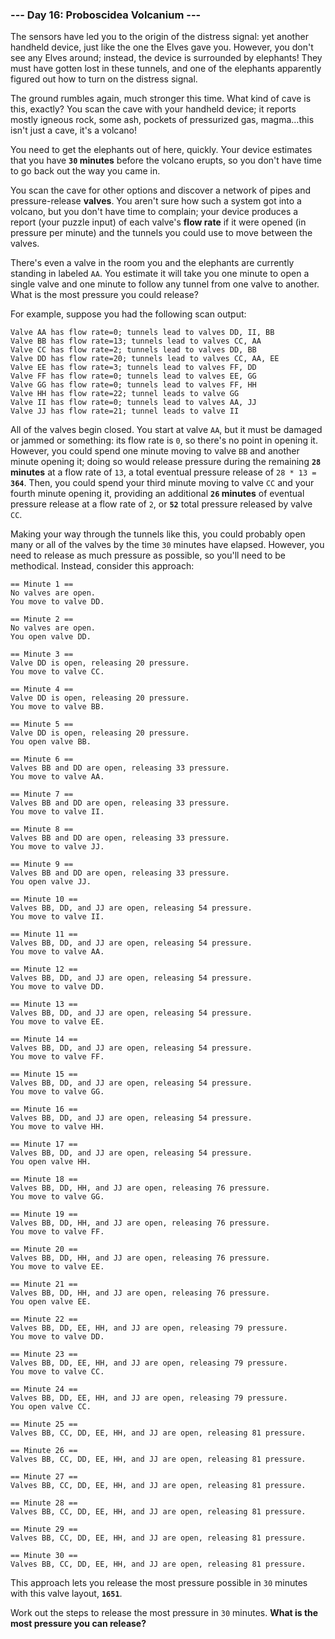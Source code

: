 ### --- Day 16: Proboscidea Volcanium ---

The sensors have led you to the origin of the distress signal: yet another
handheld device, just like the one the Elves gave you. However, you don't
see any Elves around; instead, the device is surrounded by elephants! They
must have gotten lost in these tunnels, and one of the elephants apparently
figured out how to turn on the distress signal.

The ground rumbles again, much stronger this time. What kind of cave is this,
exactly? You scan the cave with your handheld device; it reports
mostly igneous rock, some ash, pockets of pressurized gas, magma…this
isn't just a cave, it's a volcano!

You need to get the elephants out of here, quickly. Your device estimates
that you have **`30` minutes** before the volcano erupts, so you don't have time
to go back out the way you came in.

You scan the cave for other options and discover a network of pipes and
pressure-release **valves**. You aren't sure how such a system got into a
volcano, but you don't have time to complain; your device produces a report
(your puzzle input) of each valve's **flow rate** if it were opened (in
pressure per minute) and the tunnels you could use to move between the
valves.

There's even a valve in the room you and the elephants are currently
standing in labeled `AA`. You estimate it will take you one minute to open a
single valve and one minute to follow any tunnel from one valve to another.
What is the most pressure you could release?

For example, suppose you had the following scan output:

```
Valve AA has flow rate=0; tunnels lead to valves DD, II, BB
Valve BB has flow rate=13; tunnels lead to valves CC, AA
Valve CC has flow rate=2; tunnels lead to valves DD, BB
Valve DD has flow rate=20; tunnels lead to valves CC, AA, EE
Valve EE has flow rate=3; tunnels lead to valves FF, DD
Valve FF has flow rate=0; tunnels lead to valves EE, GG
Valve GG has flow rate=0; tunnels lead to valves FF, HH
Valve HH has flow rate=22; tunnel leads to valve GG
Valve II has flow rate=0; tunnels lead to valves AA, JJ
Valve JJ has flow rate=21; tunnel leads to valve II
```

All of the valves begin closed. You start at valve `AA`, but it must be
damaged or jammed or something: its flow rate is `0`, so there's no point in
opening it. However, you could spend one minute moving to valve `BB` and
another minute opening it; doing so would release pressure during the
remaining **`28` minutes** at a flow rate of `13`, a total eventual pressure
release of <code>28 \* 13 = <b>364</b></code>. Then, you could spend your third minute moving
to valve `CC` and your fourth minute opening it, providing an additional **`26`
minutes** of eventual pressure release at a flow rate of `2`, or **`52`** total
pressure released by valve `CC`.

Making your way through the tunnels like this, you could probably open many
or all of the valves by the time `30` minutes have elapsed. However, you need
to release as much pressure as possible, so you'll need to be methodical.
Instead, consider this approach:

```
== Minute 1 ==
No valves are open.
You move to valve DD.

== Minute 2 ==
No valves are open.
You open valve DD.

== Minute 3 ==
Valve DD is open, releasing 20 pressure.
You move to valve CC.

== Minute 4 ==
Valve DD is open, releasing 20 pressure.
You move to valve BB.

== Minute 5 ==
Valve DD is open, releasing 20 pressure.
You open valve BB.

== Minute 6 ==
Valves BB and DD are open, releasing 33 pressure.
You move to valve AA.

== Minute 7 ==
Valves BB and DD are open, releasing 33 pressure.
You move to valve II.

== Minute 8 ==
Valves BB and DD are open, releasing 33 pressure.
You move to valve JJ.

== Minute 9 ==
Valves BB and DD are open, releasing 33 pressure.
You open valve JJ.

== Minute 10 ==
Valves BB, DD, and JJ are open, releasing 54 pressure.
You move to valve II.

== Minute 11 ==
Valves BB, DD, and JJ are open, releasing 54 pressure.
You move to valve AA.

== Minute 12 ==
Valves BB, DD, and JJ are open, releasing 54 pressure.
You move to valve DD.

== Minute 13 ==
Valves BB, DD, and JJ are open, releasing 54 pressure.
You move to valve EE.

== Minute 14 ==
Valves BB, DD, and JJ are open, releasing 54 pressure.
You move to valve FF.

== Minute 15 ==
Valves BB, DD, and JJ are open, releasing 54 pressure.
You move to valve GG.

== Minute 16 ==
Valves BB, DD, and JJ are open, releasing 54 pressure.
You move to valve HH.

== Minute 17 ==
Valves BB, DD, and JJ are open, releasing 54 pressure.
You open valve HH.

== Minute 18 ==
Valves BB, DD, HH, and JJ are open, releasing 76 pressure.
You move to valve GG.

== Minute 19 ==
Valves BB, DD, HH, and JJ are open, releasing 76 pressure.
You move to valve FF.

== Minute 20 ==
Valves BB, DD, HH, and JJ are open, releasing 76 pressure.
You move to valve EE.

== Minute 21 ==
Valves BB, DD, HH, and JJ are open, releasing 76 pressure.
You open valve EE.

== Minute 22 ==
Valves BB, DD, EE, HH, and JJ are open, releasing 79 pressure.
You move to valve DD.

== Minute 23 ==
Valves BB, DD, EE, HH, and JJ are open, releasing 79 pressure.
You move to valve CC.

== Minute 24 ==
Valves BB, DD, EE, HH, and JJ are open, releasing 79 pressure.
You open valve CC.

== Minute 25 ==
Valves BB, CC, DD, EE, HH, and JJ are open, releasing 81 pressure.

== Minute 26 ==
Valves BB, CC, DD, EE, HH, and JJ are open, releasing 81 pressure.

== Minute 27 ==
Valves BB, CC, DD, EE, HH, and JJ are open, releasing 81 pressure.

== Minute 28 ==
Valves BB, CC, DD, EE, HH, and JJ are open, releasing 81 pressure.

== Minute 29 ==
Valves BB, CC, DD, EE, HH, and JJ are open, releasing 81 pressure.

== Minute 30 ==
Valves BB, CC, DD, EE, HH, and JJ are open, releasing 81 pressure.
```

This approach lets you release the most pressure possible in `30` minutes
with this valve layout, **`1651`**.

Work out the steps to release the most pressure in `30` minutes. **What is the
most pressure you can release?**
